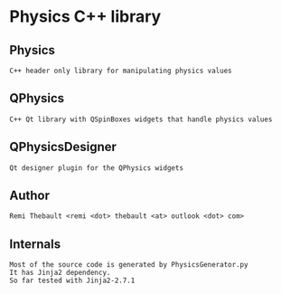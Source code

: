Physics C++ library
===================

Physics
-------
	C++ header only library for manipulating physics values
	
	
QPhysics
--------
	C++ Qt library with QSpinBoxes widgets that handle physics values
	
	
QPhysicsDesigner
----------------
	Qt designer plugin for the QPhysics widgets



Author
------
	Remi Thebault <remi <dot> thebault <at> outlook <dot> com>



Internals
---------
	Most of the source code is generated by PhysicsGenerator.py
	It has Jinja2 dependency.
	So far tested with Jinja2-2.7.1